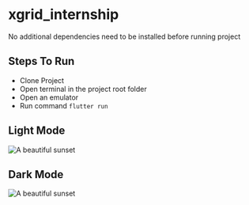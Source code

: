 # xgrid_internship

No additional dependencies need to be installed before running project

## Steps To Run

* Clone Project
* Open terminal in the project root folder
* Open an emulator
* Run command ``` flutter run ```

## Light Mode

![A beautiful sunset](https://i.imgur.com/xiuH4WE.png)

## Dark Mode

![A beautiful sunset](https://i.imgur.com/ITz81EK.png)

